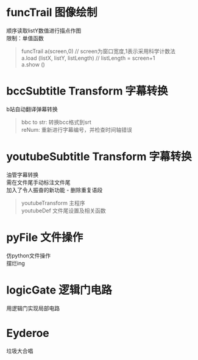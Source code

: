 # funcTrail 图像绘制
顺序读取listY数值进行描点作图\
限制：单值函数
> funcTrail a(screen,0) // screen为窗口宽度,1表示采用科学计数法\
> a.load (listX, listY, listLength) // listLength = screen+1 \
> a.show ()
# bccSubtitle Transform 字幕转换
b站自动翻译弹幕转换
> bbc to str: 转换bcc格式到srt\
> reNum: 重新进行字幕编号，并检查时间轴错误
# youtubeSubtitle Transform 字幕转换
油管字幕转换\
需在文件尾手动标注文件尾\
加入了令人振奋的新功能 - 删除重复语段
> youtubeTransform 主程序\
> youtubeDef 文件尾设置及相关函数
# pyFile 文件操作
仿python文件操作\
摆烂ing
# logicGate 逻辑门电路
用逻辑门实现局部电路
# Eyderoe 
垃圾大合唱
